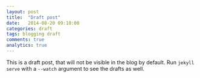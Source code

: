 ```yaml
---
layout: post
title:  "Draft post"
date:   2014-08-20 09:10:00
categories: draft
tags: blogging draft
comments: true
analytics: true
---
```


This is a draft post, that will not be visible in the blog by default. Run `jekyll serve` with a `--watch` argument to see the drafts as well.

